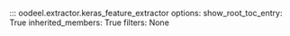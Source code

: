 ::: oodeel.extractor.keras_feature_extractor
    options:
        show_root_toc_entry: True
        inherited_members: True
        filters: None
